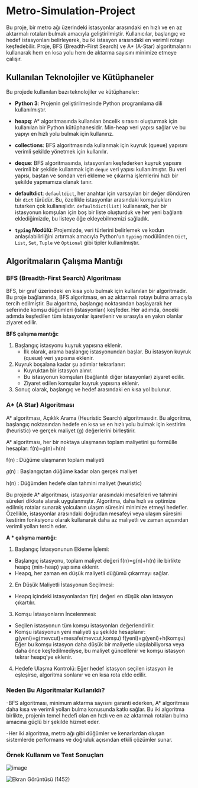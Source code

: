 # Metro-Simulation-Project

Bu proje, bir metro ağı üzerindeki istasyonlar arasındaki en hızlı ve en az aktarmalı rotaları bulmak amacıyla geliştirilmiştir. Kullanıcılar, başlangıç ve hedef istasyonları belirleyerek, bu iki istasyon arasındaki en verimli rotayı keşfedebilir. Proje, BFS (Breadth-First Search) ve A* (A-Star) algoritmalarını kullanarak hem en kısa yolu hem de aktarma sayısını minimize etmeye çalışır. 

## Kullanılan Teknolojiler ve Kütüphaneler

Bu projede kullanılan bazı teknolojiler ve kütüphaneler:

- **Python 3**: Projenin geliştirilmesinde Python programlama dili kullanılmıştır.
 
- **heapq**: A* algoritmasında kullanılan öncelik sırasını oluşturmak için kullanılan bir Python kütüphanesidir. Min-heap veri yapısı sağlar ve bu yapıyı en hızlı yolu bulmak için kullanırız.
 
- **collections**: BFS algoritmasında kullanmak için kuyruk (queue) yapısını verimli şekilde yönetmek için kullanılır.
 
- **deque**: BFS algoritmasında, istasyonları keşfederken kuyruk yapısını verimli bir şekilde kullanmak için `deque` veri yapısı kullanılmıştır. Bu veri yapısı, baştan ve sondan veri ekleme ve çıkarma işlemlerini hızlı bir şekilde yapmamıza olanak tanır.

- **defaultdict**: `defaultdict`, her anahtar için varsayılan bir değer döndüren bir `dict` türüdür. Bu, özellikle istasyonlar arasındaki komşulukları tutarken çok kullanışlıdır. `defaultdict(list)` kullanarak, her bir istasyonun komşuları için boş bir liste oluşturduk ve her yeni bağlantı eklediğimizde, bu listeye öğe ekleyebilmemizi sağladık.

- **`typing` Modülü**: Projemizde, veri türlerini belirlemek ve kodun anlaşılabilirliğini artırmak amacıyla Python'un `typing` modülünden `Dict`, `List`, `Set`, `Tuple` ve `Optional` gibi tipler kullanılmıştır.



## Algoritmaların Çalışma Mantığı

### BFS (Breadth-First Search) Algoritması

BFS, bir graf üzerindeki en kısa yolu bulmak için kullanılan bir algoritmadır. Bu proje bağlamında, BFS algoritması, en az aktarmalı rotayı bulma amacıyla tercih edilmiştir. Bu algoritma, başlangıç noktasından başlayarak her seferinde komşu düğümleri (istasyonları) keşfeder. Her adımda, önceki adımda keşfedilen tüm istasyonlar işaretlenir ve sırasıyla en yakın olanlar ziyaret edilir.

**BFS çalışma mantığı:**
1. Başlangıç istasyonu kuyruk yapısına eklenir.
   - İlk olarak, arama başlangıç istasyonundan başlar. Bu istasyon kuyruk (queue) veri yapısına eklenir.
2. Kuyruk boşalana kadar şu adımlar tekrarlanır:
   - Kuyruktan bir istasyon alınır.
   - Bu istasyonun komşuları (bağlantılı diğer istasyonlar) ziyaret edilir.
   - Ziyaret edilen komşular kuyruk yapısına eklenir.
3. Sonuç olarak, başlangıç ve hedef arasındaki en kısa yol bulunur.



### A* (A Star) Algoritması

A* algoritması, Açıklık Arama (Heuristic Search) algoritmasıdır. Bu algoritma, başlangıç noktasından hedefe en kısa ve en hızlı yolu bulmak için kestirim (heuristic) ve gerçek maliyet (g) değerlerini birleştirir.

A* algoritması, her bir noktaya ulaşmanın toplam maliyetini şu formülle hesaplar: f(n)=g(n)+h(n)

f(n) : Düğüme ulaşmanın toplam maliyeti

𝑔(n) : Başlangıçtan düğüme kadar olan gerçek maliyet

h(n) : Düğümden hedefe olan tahmini maliyet (heuristic)
                          
Bu projede A* algoritması, istasyonlar arasındaki mesafeleri ve tahmini süreleri dikkate alarak uygulanmıştır. Algoritma, daha hızlı ve optimize edilmiş rotalar sunarak yolcuların ulaşım süresini minimize etmeyi hedefler. Özellikle, istasyonlar arasındaki doğrudan mesafeyi veya ulaşım süresini kestirim fonksiyonu olarak kullanarak daha az maliyetli ve zaman açısından verimli yolları tercih eder.

**A * çalışma mantığı:**
1. Başlangıç İstasyonunun Ekleme İşlemi:
  - Başlangıç istasyonu, toplam maliyet değeri f(n)=g(n)+h(n) ile birlikte heapq (min-heap) yapısına eklenir.
  - Heapq, her zaman en düşük maliyetli düğümü çıkarmayı sağlar.
   
2. En Düşük Maliyetli İstasyonun Seçilmesi:
  - Heapq içindeki istasyonlardan f(n) değeri en düşük olan istasyon çıkartılır.

3. Komşu İstasyonların İncelenmesi:
  - Seçilen istasyonun tüm komşu istasyonları değerlendirilir.
  - Komşu istasyonun yeni maliyeti şu şekilde hesaplanır:
    g(yeni)=g(mevcut)+mesafe(mevcut,komşu)
    f(yeni)=g(yeni)+h(komşu)
    Eğer bu komşu istasyon daha düşük bir maliyetle ulaşılabiliyorsa veya daha önce keşfedilmediyse, bu maliyet güncellenir ve komşu istasyon tekrar heapq’ye eklenir.

4. Hedefe Ulaşma Kontrolü: Eğer hedef istasyon seçilen istasyon ile eşleşirse, algoritma sonlanır ve en kısa rota elde edilir.


### Neden Bu Algoritmalar Kullanıldı?

-BFS algoritması, minimum aktarma sayısını garanti ederken, A* algoritması daha kısa ve verimli yolları bulma konusunda katkı sağlar. Bu iki algoritma birlikte, projenin temel hedefi olan en hızlı ve en az aktarmalı rotaları bulma amacına güçlü bir şekilde hizmet eder.

-Her iki algoritma, metro ağı gibi düğümler ve kenarlardan oluşan sistemlerde performans ve doğruluk açısından etkili çözümler sunar.


### Örnek Kullanım ve Test Sonuçları
![image](https://github.com/user-attachments/assets/e6e73976-5e7c-4f75-9746-1e57a22f740b)

![Ekran Görüntüsü (1452)](https://github.com/user-attachments/assets/9dbbfd8f-ede9-4f68-8f90-b0a454f2d890)




